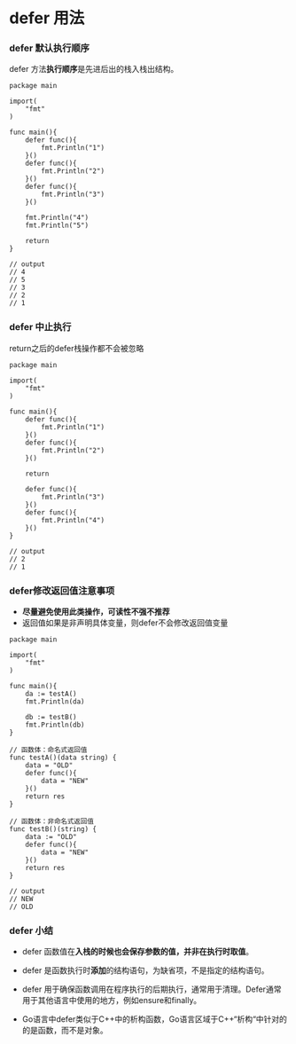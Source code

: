 # defer 用法

### defer 默认执行顺序

defer 方法**执行顺序**是先进后出的栈入栈出结构。
```
package main

import(
	"fmt"
)

func main(){
	defer func(){
		fmt.Println("1")
	}()
	defer func(){
		fmt.Println("2")
	}()
	defer func(){
		fmt.Println("3")
	}()

	fmt.Println("4")
	fmt.Println("5")

	return
}

// output
// 4
// 5
// 3
// 2
// 1
```

### defer 中止执行

return之后的defer栈操作都不会被忽略
```
package main

import(
	"fmt"
)

func main(){
	defer func(){
		fmt.Println("1")
	}()
	defer func(){
		fmt.Println("2")
	}()

	return

	defer func(){
		fmt.Println("3")
	}()
    defer func(){
		fmt.Println("4")
	}()
}

// output
// 2
// 1
```

### defer修改返回值注意事项

* **尽量避免使用此类操作，可读性不强不推荐**
* 返回值如果是非声明具体变量，则defer不会修改返回值变量

```
package main

import(
	"fmt"
)

func main(){
	da := testA()
	fmt.Println(da)

    db := testB()
	fmt.Println(db)
}

// 函数体：命名式返回值
func testA()(data string) {
	data = "OLD"
	defer func(){
		data = "NEW"
	}()
	return res
}

// 函数体：非命名式返回值
func testB()(string) {
	data := "OLD"
	defer func(){
		data = "NEW"
	}()
	return res
}

// output
// NEW
// OLD
```

### defer 小结

* defer 函数值在**入栈的时候也会保存参数的值，并非在执行时取值**。

* defer 是函数执行时**添加**的结构语句，为缺省项，不是指定的结构语句。

* defer 用于确保函数调用在程序执行的后期执行，通常用于清理。Defer通常用于其他语言中使用的地方，例如ensure和finally。

* Go语言中defer类似于C++中的析构函数，Go语言区域于C++“析构“中针对的的是函数，而不是对象。
